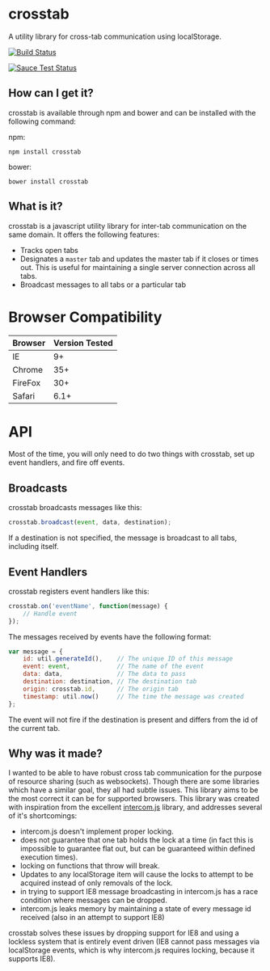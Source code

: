crosstab
========

A utility library for cross-tab communication using localStorage.

[![Build Status](https://travis-ci.org/tejacques/crosstab.svg?branch=master)](https://travis-ci.org/tejacques/crosstab)

[![Sauce Test Status](https://saucelabs.com/browser-matrix/crosstab.svg)](https://saucelabs.com/u/crosstab)

How can I get it?
-----------------

crosstab is available through npm and bower and can be installed with the following command:

npm:
```
npm install crosstab
```

bower:
```
bower install crosstab
```

What is it?
-----------

crosstab is a javascript utility library for inter-tab communication on the same domain. It offers the following features:

* Tracks open tabs
* Designates a `master` tab and updates the master tab if it closes or times out. This is useful for maintaining a single server connection across all tabs.
* Broadcast messages to all tabs or a particular tab

# Browser Compatibility #


| Browser | Version Tested |
|---------|----------------|
|   IE    |        9+      |
| Chrome  |       35+      |
| FireFox |       30+      |
| Safari  |        6.1+    |

# API #

Most of the time, you will only need to do two things with crosstab, set up event handlers, and fire off events.

## Broadcasts ##

crosstab broadcasts messages like this:

```JavaScript
crosstab.broadcast(event, data, destination);
```

If a destination is not specified, the message is broadcast to all tabs, including itself.

## Event Handlers ##

crosstab registers event handlers like this:

```JavaScript
crosstab.on('eventName', function(message) {
    // Handle event
});
```

The messages received by events have the following format:

```JavaScript
var message = {
    id: util.generateId(),    // The unique ID of this message
    event: event,             // The name of the event
    data: data,               // The data to pass
    destination: destination, // The destination tab
    origin: crosstab.id,      // The origin tab
    timestamp: util.now()     // The time the message was created
};
```

The event will not fire if the destination is present and differs from the id of the current tab.
 

Why was it made?
----------------

I wanted to be able to have robust cross tab communication for the purpose of resource sharing (such as websockets). Though there are some libraries which have a similar goal, they all had subtle issues. This library aims to be the most correct it can be for supported browsers. This library was created with inspiration from the excellent [intercom.js](https://github.com/diy/intercom.js/) library, and addresses several of it's shortcomings:

* intercom.js doesn't implement proper locking.
 * does not guarantee that one tab holds the lock at a time (in fact this is impossible to guarantee flat out, but can be guaranteed within defined execution times).
 * locking on functions that throw will break.
 * Updates to any localStorage item will cause the locks to attempt to be acquired instead of only removals of the lock.
* in trying to support IE8 message broadcasting in intercom.js has a race condition where messages can be dropped.
* intercom.js leaks memory by maintaining a state of every message id received (also in an attempt to support IE8)

crosstab solves these issues by dropping support for IE8 and using a lockless system that is entirely event driven (IE8 cannot pass messages via localStorage events, which is why intercom.js requires locking, because it supports IE8).
